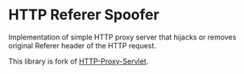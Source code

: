 HTTP Referer Spoofer
======

Implementation of simple HTTP proxy server that hijacks or removes original Referer header of the HTTP request.

This library is fork of [HTTP-Proxy-Servlet](https://github.com/mitre/HTTP-Proxy-Servlet).

